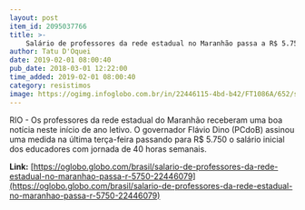 ```yaml
---
layout: post
item_id: 2095037766
title: >-
    Salário de professores da rede estadual no Maranhão passa a R$ 5.750
author: Tatu D'Oquei
date: 2019-02-01 08:00:40
pub_date: 2018-03-01 12:22:00
time_added: 2019-02-01 08:00:40
category: resistimos
image: https://ogimg.infoglobo.com.br/in/22446115-4bd-b42/FT1086A/652/shutterstock_569467576-1.jpg
---
```


RIO - Os professores da rede estadual do Maranhão receberam uma boa notícia neste início de ano letivo. O governador Flávio Dino (PCdoB) assinou uma medida na última terça-feira passando para R$ 5.750 o salário inicial dos educadores com jornada de 40 horas semanais.

**Link:** [https://oglobo.globo.com/brasil/salario-de-professores-da-rede-estadual-no-maranhao-passa-r-5750-22446079](https://oglobo.globo.com/brasil/salario-de-professores-da-rede-estadual-no-maranhao-passa-r-5750-22446079)

